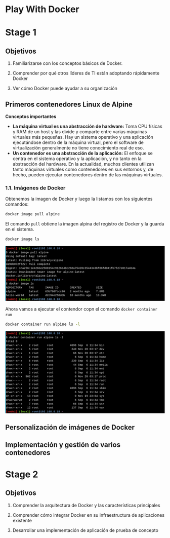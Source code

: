 # Play With Docker

# Stage 1

## Objetivos

1. Familiarizarse con los conceptos básicos de Docker.

2. Comprender por qué otros líderes de TI están adoptando rápidamente Docker

3. Ver cómo Docker puede ayudar a su organización

## Primeros contenedores Linux de Alpine

**Conceptos importantes**
 - **La máquina virtual es una abstracción de hardware:**  Toma CPU físicas y RAM de un host y las divide y comparte entre varias máquinas virtuales más pequeñas. Hay un sistema operativo y una aplicación ejecutándose dentro de la máquina virtual, pero el software de virtualización generalmente no tiene conocimiento real de eso.
- **Un contenedor es una abstracción de la aplicación:**  El enfoque se centra en el sistema operativo y la aplicación, y no tanto en la abstracción del hardware. En la actualidad, muchos clientes utilizan tanto máquinas virtuales como contenedores en sus entornos y, de hecho, pueden ejecutar contenedores dentro de las máquinas virtuales.

### 1.1. Imágenes de Docker

Obtenemos la imagen de Docker y luego la listamos con los siguientes comandos:

```bash
docker image pull alpine
```
El comando `pull` obtiene la imagen alpina del registro de Docker y la guarda en el sistema.

```bash
docker image ls
```

![](images/1.png)

Ahora vamos a ejecutar el contendor copn el comando `docker container run`


```bash
docker container run alpine ls -l
```
![](images/2.png)



## Personalización de imágenes de Docker

## Implementación y gestión de varios contenedores 

# Stage 2

## Objetivos

1. Comprender la arquitectura de Docker y las características principales

2. Comprender cómo integrar Docker en su infraestructura de aplicaciones existente

3. Desarrollar una implementación de aplicación de prueba de concepto


```bash
```

```bash
```

```bash
```

```bash
```

```bash
```